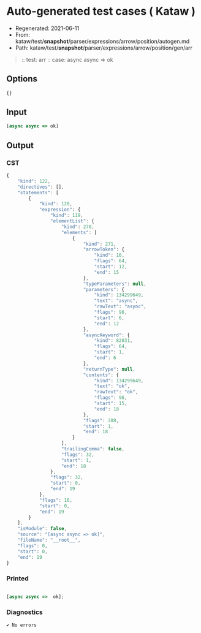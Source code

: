 # Auto-generated test cases ( Kataw )
- Regenerated: 2021-06-11
- From: kataw/test/__snapshot__/parser/expressions/arrow/position/autogen.md
- Path: kataw/test/__snapshot__/parser/expressions/arrow/position/gen/arr
> :: test: arr
> :: case: async async => ok
## Options

`````js
{}
`````
## Input

`````js
[async async => ok]
`````
## Output

### CST

```javascript
{
    "kind": 122,
    "directives": [],
    "statements": [
        {
            "kind": 120,
            "expression": {
                "kind": 119,
                "elementList": {
                    "kind": 270,
                    "elements": [
                        {
                            "kind": 271,
                            "arrowToken": {
                                "kind": 10,
                                "flags": 64,
                                "start": 12,
                                "end": 15
                            },
                            "typeParameters": null,
                            "parameters": {
                                "kind": 134299649,
                                "text": "async",
                                "rawText": "async",
                                "flags": 96,
                                "start": 6,
                                "end": 12
                            },
                            "asyncKeyword": {
                                "kind": 82031,
                                "flags": 64,
                                "start": 1,
                                "end": 6
                            },
                            "returnType": null,
                            "contents": {
                                "kind": 134299649,
                                "text": "ok",
                                "rawText": "ok",
                                "flags": 96,
                                "start": 15,
                                "end": 18
                            },
                            "flags": 288,
                            "start": 1,
                            "end": 18
                        }
                    ],
                    "trailingComma": false,
                    "flags": 32,
                    "start": 1,
                    "end": 18
                },
                "flags": 32,
                "start": 0,
                "end": 19
            },
            "flags": 16,
            "start": 0,
            "end": 19
        }
    ],
    "isModule": false,
    "source": "[async async => ok]",
    "fileName": "__root__",
    "flags": 0,
    "start": 0,
    "end": 19
}
```

### Printed

```javascript

[async async =>  ok];
```

### Diagnostics

```javascript
✔ No errors
```


